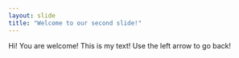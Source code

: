 ```yaml
---
layout: slide
title: "Welcome to our second slide!"
---
```

Hi! You are welcome! This is my text!
Use the left arrow to go back!
